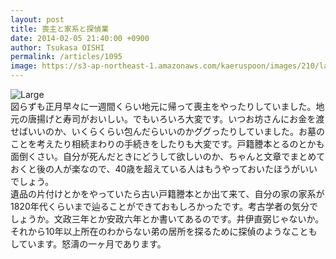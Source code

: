 ```yaml
---
layout: post
title: 喪主と家系と探偵業
date: 2014-02-05 21:40:00 +0900
author: Tsukasa OISHI
permalink: /articles/1095
image: https://s3-ap-northeast-1.amazonaws.com/kaeruspoon/images/210/large.JPG?1391604025
---
```



![Large](https://s3-ap-northeast-1.amazonaws.com/kaeruspoon/images/210/large.JPG?1391604025)  
図らずも正月早々に一週間くらい地元に帰って喪主をやったりしていました。地元の唐揚げと寿司がおいしい。でもいろいろ大変です。いつお坊さんにお金を渡せばいいのか、いくらくらい包んだらいいのかググったりしていました。お墓のことを考えたり相続まわりの手続きをしたりも大変です。戸籍謄本とるのとかも面倒くさい。自分が死んだときにどうして欲しいのか、ちゃんと文章でまとめておくと後の人が楽なので、40歳を超えている人はもうやっておいたほうがいいでしょう。  
遺品の片付けとかをやっていたら古い戸籍謄本とか出て来て、自分の家の家系が1820年代くらいまで辿ることができておもしろかったです。考古学者の気分でしょうか。文政三年とか安政六年とか書いてあるのです。井伊直弼じゃないか。  
それから10年以上所在のわからない弟の居所を探るために探偵のようなこともしています。怒濤の一ヶ月であります。  

